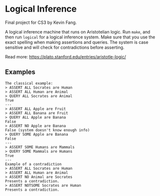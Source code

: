 # Logical Inference

Final project for CS3 by Kevin Fang.

A logical inference machine that runs on Aristotelian logic. Run `make`, and then run `logical` for a logical inference system. Make sure that you use the exact spelling when making assertions and queries. The system is case sensitive and will check for contradictions before asserting.

Read more: https://plato.stanford.edu/entries/aristotle-logic/

## Examples
```
The classical example:
> ASSERT ALL Socrates are Human
> ASSERT ALL Human are Animal
> QUERY ALL Socrates are Animal
True
---
> ASSERT ALL Apple are Fruit
> ASSERT ALL Banana are Fruit
> QUERY ALL Apple are Banana
False
> ASSERT NO Apple are Banana
False (system doesn't know enough info)
> QUERY SOME Apple are Banana
False
---
> ASSERT SOME Humans are Mammals
> QUERY SOME Mammals are Humans
True
---
Example of a contradiction
> ASSERT ALL Socrates are Human
> ASSERT ALL Human are Animal
> ASSERT NO Animal are Socrates
Presents a contradiction.
> ASSERT NOTSOME Socrates are Human
Presents a contradiction.
```
